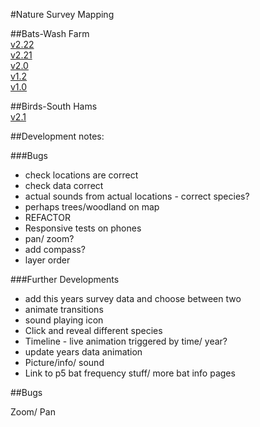 #Nature Survey Mapping

##Bats-Wash Farm  
[v2.22](https://nimuse2.github.io/nimuse2.maps.dev//map_v2.22/)  
[v2.21](https://nimuse2.github.io/nimuse2.maps.dev//map_v2.21/)  
[v2.0](https://nimuse2.github.io/nimuse2.maps.dev//map_v2.0/)  
[v1.2](https://nimuse2.github.io/nimuse2.maps.dev//map_v1.2/)  
[v1.0](https://nimuse2.github.io/nimuse2.maps.dev//map_v1.0/)

##Birds-South Hams  
[v2.1](https://nimuse2.github.io/nimuse2.maps.dev//map_v2.1/)

##Development notes:

###Bugs

- check locations are correct
- check data correct
- actual sounds from actual locations - correct species?
- perhaps trees/woodland on map
- REFACTOR
- Responsive tests on phones
- pan/ zoom?
- add compass?
- layer order

###Further Developments

- add this years survey data and choose between two
- animate transitions
- sound playing icon
- Click and reveal different species
- Timeline - live animation triggered by time/ year?
- update years data animation
- Picture/info/ sound
- Link to p5 bat frequency stuff/ more bat info pages

##Bugs

Zoom/ Pan
